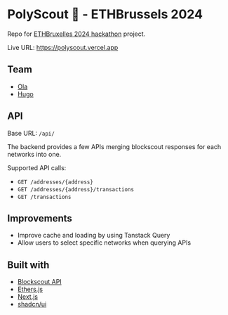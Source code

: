 # PolyScout 🔗 - ETHBrussels 2024

Repo for [ETHBruxelles 2024 hackathon](https://ethglobal.com/events/brussels) project.

Live URL: <https://polyscout.vercel.app>

## Team

- [Ola](https://github.com/omaliszewska)
- [Hugo](https://github.com/Hugoo)

## API

Base URL: `/api/`

The backend provides a few APIs merging blockscout responses for each networks into one.

Supported API calls:

- `GET /addresses/{address}`
- `GET /addresses/{address}/transactions`
- `GET /transactions`

## Improvements

- Improve cache and loading by using Tanstack Query
- Allow users to select specific networks when querying APIs

## Built with

- [Blockscout API](https://docs.blockscout.com/for-users/api)
- [Ethers.js](https://docs.ethers.org/v6/)
- [Next.js](https://nextjs.org/)
- [shadcn/ui](https://ui.shadcn.com/)
